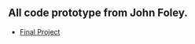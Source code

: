 ## All code prototype from John Foley.

- [Final Project](https://github.com/lillianjiang/CSC212-Sudoku)
